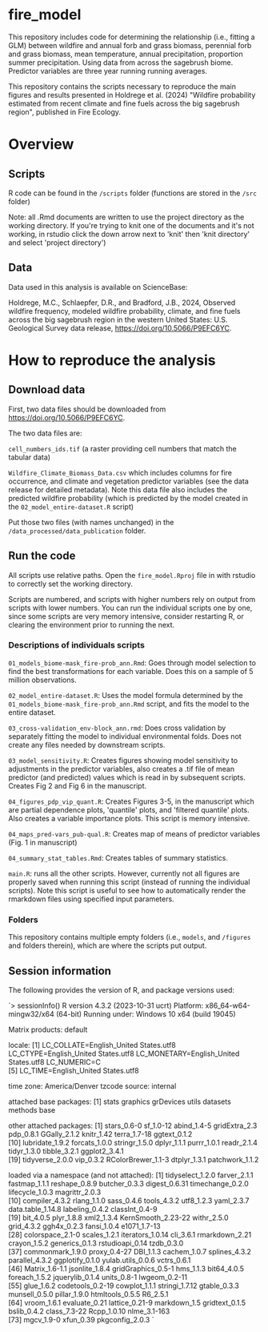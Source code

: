 # fire_model

This repository includes code for determining the relationship (i.e., fitting a GLM) between wildfire and  annual forb and grass biomass, perennial forb and grass biomass, mean  temperature, annual precipitation, proportion summer precipitation. Using data from across the sagebrush biome. Predictor variables are three year running running averages. 

This repository contains the scripts necessary to reproduce the main figures and results
presented in Holdrege et al. (2024) "Wildfire probability estimated from recent climate and fine fuels across the big sagebrush region", published in Fire Ecology.

# Overview

## Scripts

R code can be found in the `/scripts` folder (functions are stored in the `/src` folder)

Note: all .Rmd documents are written to use the project directory as the working
directory. If you're trying to knit one of the documents and it's not working, in rstudio click the down arrow next to 'knit' then 'knit directory' and select 'project directory')

## Data

Data used in this analysis is available on ScienceBase:

Holdrege, M.C., Schlaepfer, D.R., and Bradford, J.B., 2024, Observed wildfire frequency, modeled wildfire probability, climate, and fine fuels across the big sagebrush region in the western United States: U.S. Geological Survey data release, https://doi.org/10.5066/P9EFC6YC.

# How to reproduce the analysis

## Download data

First, two data files should be downloaded from https://doi.org/10.5066/P9EFC6YC. 

The two data files are:

`cell_numbers_ids.tif` (a raster providing cell numbers that match the tabular data)

`Wildfire_Climate_Biomass_Data.csv` which includes columns for fire occurrence,
and climate and vegetation predictor variables (see the data release for detailed 
metadata). Note this data file also includes the predicted wildfire probability (which is predicted by 
the model created in the `02_model_entire-dataset.R` script)

Put those two files (with names unchanged) in the `/data_processed/data_publication`
folder. 

## Run the code

All scripts use relative paths. Open the `fire_model.Rproj` file in with rstudio to correctly
set the working directory.

Scripts are numbered, and scripts with higher numbers rely on output from scripts
with lower numbers. You can run the individual scripts one by one, since some
scripts are very memory intensive, consider restarting R, or clearing the environment
prior to running the next. 

### Descriptions of individuals scripts



`01_models_biome-mask_fire-prob_ann.Rmd`: Goes through model selection
to find the best transformations for each variable. Does this on a sample of 5 million observations.

`02_model_entire-dataset.R`: Uses the model formula determined by the
`01_models_biome-mask_fire-prob_ann.Rmd` script, and fits the model to the entire dataset. 

`03_cross-validation_env-block_ann.rmd`: Does cross validation by separately fitting
the model to individual environmental folds. Does not create any files needed by 
downstream scripts. 

`03_model_sensitivity.R`: Creates figures showing model sensitivity to adjustments in
the predictor variables, also creates a .tif file of mean predictor (and predicted) values
which is read in by subsequent scripts. Creates Fig 2 and Fig 6 in the manuscript. 

`04_figures_pdp_vip_quant.R`: Creates Figures 3-5, in the manuscript which are
partial dependence plots, 'quantile' plots, and 'filtered quantile' plots. 
Also creates a variable importance plots. This script is memory intensive. 

`04_maps_pred-vars_pub-qual.R`: Creates map of means of predictor variables (Fig. 1 in manuscript)

`04_summary_stat_tables.Rmd`: Creates tables of summary statistics. 

`main.R`: runs all the other scripts. However, currently not all figures
are properly saved when running this script (instead of running the individual
scripts). Note this script is useful to see how to automatically render the
rmarkdown files using specified input parameters. 

### Folders

This repository contains multiple empty folders (i.e., `models`, and `/figures` and folders
therein), which are where the scripts put output. 

## Session information

The following provides the version of R, and package versions used:

`> sessionInfo()
R version 4.3.2 (2023-10-31 ucrt)
Platform: x86_64-w64-mingw32/x64 (64-bit)
Running under: Windows 10 x64 (build 19045)

Matrix products: default


locale:
[1] LC_COLLATE=English_United States.utf8  LC_CTYPE=English_United States.utf8    LC_MONETARY=English_United States.utf8 LC_NUMERIC=C                          
[5] LC_TIME=English_United States.utf8    

time zone: America/Denver
tzcode source: internal

attached base packages:
[1] stats     graphics  grDevices utils     datasets  methods   base     

other attached packages:
 [1] stars_0.6-0        sf_1.0-12          abind_1.4-5        gridExtra_2.3      pdp_0.8.1          GGally_2.1.2       knitr_1.42         terra_1.7-18       ggtext_0.1.2      
[10] lubridate_1.9.2    forcats_1.0.0      stringr_1.5.0      dplyr_1.1.1        purrr_1.0.1        readr_2.1.4        tidyr_1.3.0        tibble_3.2.1       ggplot2_3.4.1     
[19] tidyverse_2.0.0    vip_0.3.2          RColorBrewer_1.1-3 dtplyr_1.3.1       patchwork_1.1.2   

loaded via a namespace (and not attached):
 [1] tidyselect_1.2.0   farver_2.1.1       fastmap_1.1.1      reshape_0.8.9      butcher_0.3.3      digest_0.6.31      timechange_0.2.0   lifecycle_1.0.3    magrittr_2.0.3    
[10] compiler_4.3.2     rlang_1.1.0        sass_0.4.6         tools_4.3.2        utf8_1.2.3         yaml_2.3.7         data.table_1.14.8  labeling_0.4.2     classInt_0.4-9    
[19] bit_4.0.5          plyr_1.8.8         xml2_1.3.4         KernSmooth_2.23-22 withr_2.5.0        grid_4.3.2         ggh4x_0.2.3        fansi_1.0.4        e1071_1.7-13      
[28] colorspace_2.1-0   scales_1.2.1       iterators_1.0.14   cli_3.6.1          rmarkdown_2.21     crayon_1.5.2       generics_0.1.3     rstudioapi_0.14    tzdb_0.3.0        
[37] commonmark_1.9.0   proxy_0.4-27       DBI_1.1.3          cachem_1.0.7       splines_4.3.2      parallel_4.3.2     ggplotify_0.1.0    yulab.utils_0.0.6  vctrs_0.6.1       
[46] Matrix_1.6-1.1     jsonlite_1.8.4     gridGraphics_0.5-1 hms_1.1.3          bit64_4.0.5        foreach_1.5.2      jquerylib_0.1.4    units_0.8-1        lwgeom_0.2-11     
[55] glue_1.6.2         codetools_0.2-19   cowplot_1.1.1      stringi_1.7.12     gtable_0.3.3       munsell_0.5.0      pillar_1.9.0       htmltools_0.5.5    R6_2.5.1          
[64] vroom_1.6.1        evaluate_0.21      lattice_0.21-9     markdown_1.5       gridtext_0.1.5     bslib_0.4.2        class_7.3-22       Rcpp_1.0.10        nlme_3.1-163      
[73] mgcv_1.9-0         xfun_0.39          pkgconfig_2.0.3   `

